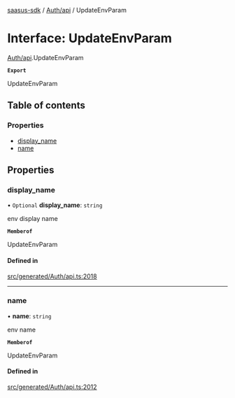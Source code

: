 [saasus-sdk](../README.md) / [Auth/api](../modules/Auth_api.md) / UpdateEnvParam

# Interface: UpdateEnvParam

[Auth/api](../modules/Auth_api.md).UpdateEnvParam

**`Export`**

UpdateEnvParam

## Table of contents

### Properties

- [display\_name](Auth_api.UpdateEnvParam.md#display_name)
- [name](Auth_api.UpdateEnvParam.md#name)

## Properties

### display\_name

• `Optional` **display\_name**: `string`

env display name

**`Memberof`**

UpdateEnvParam

#### Defined in

[src/generated/Auth/api.ts:2018](https://github.com/saasus-platform/saasus-sdk-javascript/blob/997c544/src/generated/Auth/api.ts#L2018)

___

### name

• **name**: `string`

env name

**`Memberof`**

UpdateEnvParam

#### Defined in

[src/generated/Auth/api.ts:2012](https://github.com/saasus-platform/saasus-sdk-javascript/blob/997c544/src/generated/Auth/api.ts#L2012)
